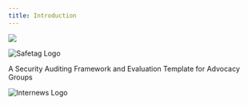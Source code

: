 ```yaml
---
title: Introduction
---
```

![](/img/2-1-graphic.svg)





![Safetag Logo](/img/logo.svg)

A Security Auditing Framework and Evaluation Template for Advocacy Groups

![Internews Logo](/img/internews_logo.svg)